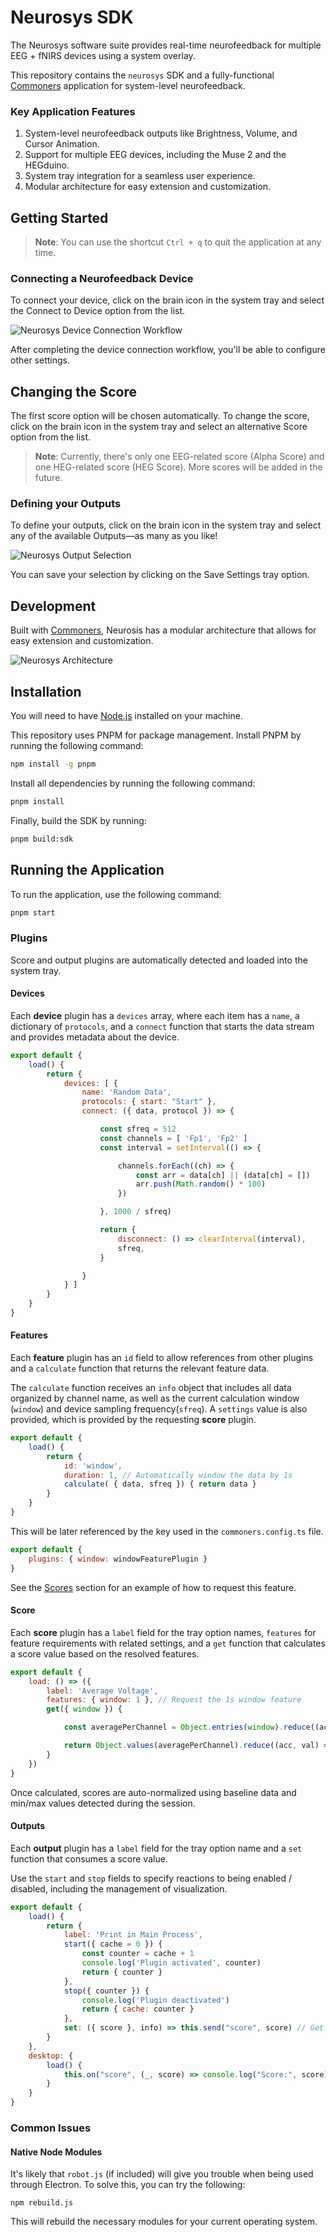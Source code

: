 # Neurosys SDK
The Neurosys software suite provides real-time neurofeedback for multiple EEG + fNIRS devices using a system overlay.

This repository contains the `neurosys` SDK and a fully-functional [Commoners] application for system-level neurofeedback.

### Key Application Features
1. System-level neurofeedback outputs like Brightness, Volume, and Cursor Animation.
2. Support for multiple EEG devices, including the Muse 2 and the HEGduino.
3. System tray integration for a seamless user experience.
4. Modular architecture for easy extension and customization.

## Getting Started

> **Note**: You can use the shortcut `Ctrl + q` to quit the application at any time.

### Connecting a Neurofeedback Device
To connect your device, click on the brain icon in the system tray and select the Connect to Device option from the list.

![Neurosys Device Connection Workflow](./docs/assets/screenshots/DeviceConnection-min.png)

After completing the device connection workflow, you'll be able to configure other settings.

## Changing the Score
The first score option will be chosen automatically. To change the score, click on the brain icon in the system tray and select an alternative Score option from the list.

> **Note**: Currently, there's only one EEG-related score (Alpha Score) and one HEG-related score (HEG Score). More scores will be added in the future.

### Defining your Outputs
To define your outputs, click on the brain icon in the system tray and select any of the available Outputs—as many as you like!

![Neurosys Output Selection](./docs/assets/screenshots/OutputSelection-min.png)

You can save your selection by clicking on the Save Settings tray option.

## Development
Built with [Commoners], Neurosis has a modular architecture that allows for easy extension and customization.

![Neurosys Architecture](./docs/assets/NeurosysArchitecture.png)

## Installation
You will need to have [Node.js](https://nodejs.org/en/) installed on your machine.

This repository uses PNPM for package management. Install PNPM by running the following command:
```bash
npm install -g pnpm
```

Install all dependencies by running the following command:
```bash
pnpm install
```

Finally, build the SDK by running:
```bash
pnpm build:sdk
```

## Running the Application
To run the application, use the following command:
```bash
pnpm start
```

### Plugins
Score and output plugins are automatically detected and loaded into the system tray.

#### Devices 

<!-- export const name = 'Synthetic EEG'

export const category = 'EEG'

export const protocols = {
    generate: "Generate",
    load: { label: "Load File", enabled: false }
}

const channelNames = [ 'Fp1', 'Fp2', 'C3', 'C4', 'O1', 'O2', 'AUX1', 'AUX2' ]
const sfreq = 512

export const connect = async ({ data }) => { -->

Each **device** plugin has a `devices` array, where each item has a `name`, a dictionary of `protocols`, and a `connect` function that starts the data stream and provides metadata about the device.

```javascript
export default {
    load() {
        return {
            devices: [ {
                name: 'Random Data',
                protocols: { start: "Start" },
                connect: ({ data, protocol }) => {

                    const sfreq = 512
                    const channels = [ 'Fp1', 'Fp2' ]
                    const interval = setInterval(() => {

                        channels.forEach((ch) => {
                            const arr = data[ch] || (data[ch] = [])
                            arr.push(Math.random() * 100)
                        })

                    }, 1000 / sfreq)

                    return {
                        disconnect: () => clearInterval(interval),
                        sfreq,
                    }

                }
            } ]
        }
    }
}
```

#### Features
Each **feature** plugin has an `id` field to allow references from other plugins and a `calculate` function that returns the relevant feature data.

The `calculate` function receives an `info` object that includes all data organized by channel name, as well as the current calculation window (`window`) and device sampling frequency(`sfreq`). A `settings` value is also provided, which is provided by the requesting **score** plugin.

```javascript
export default {
    load() {
        return {
            id: 'window',
            duration: 1, // Automatically window the data by 1s
            calculate( { data, sfreq }) { return data }
        }
    }
}
```

This will be later referenced by the key used in the `commoners.config.ts` file.

```javascript
export default {
    plugins: { window: windowFeaturePlugin }
}
```

See the [Scores](#score) section for an example of how to request this feature.

#### Score
Each **score** plugin has a `label` field for the tray option names, `features` for feature requirements with related settings, and a `get` function that calculates a score value based on the resolved features.

```javascript
export default {
    load: () => ({
        label: 'Average Voltage',
        features: { window: 1 }, // Request the 1s window feature
        get({ window }) {

            const averagePerChannel = Object.entries(window).reduce((acc, [ch, chData]) => ({ ...acc, [ch]: chData.reduce((acc, val) => acc + val, 0) / chData.length }), {})

            return Object.values(averagePerChannel).reduce((acc, val) => acc + val, 0) / Object.values(averagePerChannel).length
        }
    })
}
```

Once calculated, scores are auto-normalized using baseline data and min/max values detected during the session.

#### Outputs
Each **output** plugin has a `label` field for the tray option name and a `set` function that consumes a score value.

Use the `start` and `stop` fields to specify reactions to being enabled / disabled, including the management of visualization.

```javascript
export default {
    load() {
        return {
            label: 'Print in Main Process',
            start({ cache = 0 }) {
                const counter = cache + 1
                console.log('Plugin activated', counter)
                return { counter }
            },
            stop({ counter }) {
                console.log('Plugin deactivated')
                return { cache: counter }
            },
            set: ({ score }, info) => this.send("score", score) // Get score from the returned feature set
        }
    },
    desktop: {
        load() {
            this.on("score", (_, score) => console.log("Score:", score) )
        }
    }
}
```

### Common Issues
#### Native Node Modules
It's likely that `robot.js` (if included) will give you trouble when being used through Electron. To solve this, you can try the following:
```
npm rebuild.js
```

This will rebuild the necessary modules for your current operating system.


[Commoners]: https://github.com/neuralinterfaces/commoners